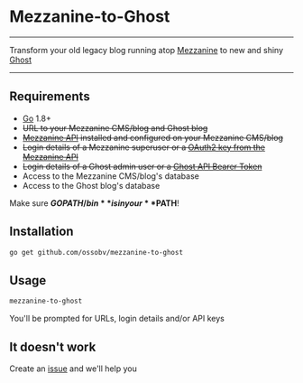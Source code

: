 # Mezzanine-to-Ghost

* * *

Transform your old legacy blog running atop [Mezzanine](https://github.com/stephenmcd/mezzanine) to new and shiny [Ghost](https://github.com/TryGhost/Ghost)

* * *

## Requirements

-   [Go](https://github.com/golang/go) 1.8+
-   ~~URL to your Mezzanine CMS/blog and Ghost blog~~
-   ~~[Mezzanine API](https://github.com/gcushen/mezzanine-api) installed and configured on your Mezzanine CMS/blog~~
-   ~~Login details of a Mezzanine superuser or a [OAuth2 key from the Mezzanine API](https://gcushen.github.io/mezzanine-api/authentication/#oauth2-authentication)~~
-   ~~Login details of a Ghost admin user or a [Ghost API Bearer Token](https://api.ghost.org/docs/user-authentication)~~
-   Access to the Mezzanine CMS/blog's database
-   Access to the Ghost blog's database

Make sure **$GOPATH/bin** is in your **$PATH**!

## Installation

```sh
go get github.com/ossobv/mezzanine-to-ghost
```

## Usage

```sh
mezzanine-to-ghost
```

You'll be prompted for URLs, login details and/or API keys

## It doesn't work

Create an [issue](https://github.com/ossobv/mezzanine-to-ghost/issues/new) and we'll help you
